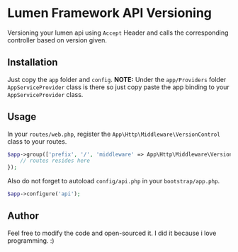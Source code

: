 # Lumen Framework API Versioning

Versioning your lumen api using `Accept` Header and calls the corresponding controller based on version given.

## Installation

Just copy the `app` folder and `config`. **NOTE:** Under the `app/Providers` folder `AppServiceProvider` class is there so just copy paste the app binding to your `AppServiceProvider` class. 

## Usage

In your `routes/web.php`, register the `App\Http\Middleware\VersionControl` class to your routes.

```php
$app->group(['prefix', '/', 'middleware' => App\Http\Middleware\VersionControl::class], function ($app) {
    // routes resides here
});
```

Also do not forget to autoload `config/api.php` in your `bootstrap/app.php`.

```php
$app->configure('api');
```

## Author

Feel free to modify the code and open-sourced it. I did it because i love programming. :)